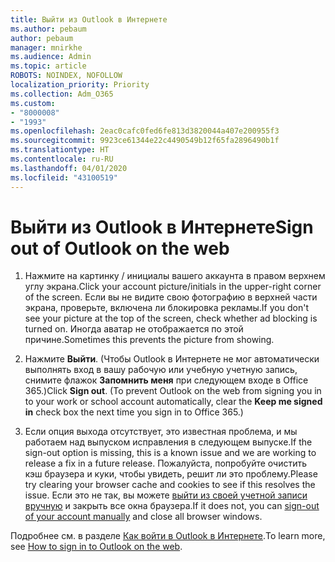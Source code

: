 ```yaml
---
title: Выйти из Outlook в Интернете
ms.author: pebaum
author: pebaum
manager: mnirkhe
ms.audience: Admin
ms.topic: article
ROBOTS: NOINDEX, NOFOLLOW
localization_priority: Priority
ms.collection: Adm_O365
ms.custom:
- "8000008"
- "1993"
ms.openlocfilehash: 2eac0cafc0fed6fe813d3820044a407e200955f3
ms.sourcegitcommit: 9923ce61344e22c4490549b12f65fa2896490b1f
ms.translationtype: HT
ms.contentlocale: ru-RU
ms.lasthandoff: 04/01/2020
ms.locfileid: "43100519"
---
```

# <a name="sign-out-of-outlook-on-the-web"></a><span data-ttu-id="194cc-102">Выйти из Outlook в Интернете</span><span class="sxs-lookup"><span data-stu-id="194cc-102">Sign out of Outlook on the web</span></span>

1. <span data-ttu-id="194cc-103">Нажмите на картинку / инициалы вашего аккаунта в правом верхнем углу экрана.</span><span class="sxs-lookup"><span data-stu-id="194cc-103">Click your account picture/initials in the upper-right corner of the screen.</span></span> <span data-ttu-id="194cc-104">Если вы не видите свою фотографию в верхней части экрана, проверьте, включена ли блокировка рекламы.</span><span class="sxs-lookup"><span data-stu-id="194cc-104">If you don't see your picture at the top of the screen, check whether ad blocking is turned on.</span></span> <span data-ttu-id="194cc-105">Иногда аватар не отображается по этой причине.</span><span class="sxs-lookup"><span data-stu-id="194cc-105">Sometimes this prevents the picture from showing.</span></span>

2. <span data-ttu-id="194cc-106">Нажмите **Выйти**. (Чтобы Outlook в Интернете не мог автоматически выполнять вход в вашу рабочую или учебную учетную запись, снимите флажок **Запомнить меня** при следующем входе в Office 365.)</span><span class="sxs-lookup"><span data-stu-id="194cc-106">Click **Sign out**. (To prevent Outlook on the web from signing you in to your work or school account automatically, clear the **Keep me signed in** check box the next time you sign in to Office 365.)</span></span>

3. <span data-ttu-id="194cc-107">Если опция выхода отсутствует, это известная проблема, и мы работаем над выпуском исправления в следующем выпуске.</span><span class="sxs-lookup"><span data-stu-id="194cc-107">If the sign-out option is missing, this is a known issue and we are working to release a fix in a future release.</span></span>  <span data-ttu-id="194cc-108">Пожалуйста, попробуйте очистить кэш браузера и куки, чтобы увидеть, решит ли это проблему.</span><span class="sxs-lookup"><span data-stu-id="194cc-108">Please try clearing your browser cache and cookies to see if this resolves the issue.</span></span>  <span data-ttu-id="194cc-109">Если это не так, вы можете [выйти из своей учетной записи вручную](https://login.live.com/logout.srf) и закрыть все окна браузера.</span><span class="sxs-lookup"><span data-stu-id="194cc-109">If it does not, you can [sign-out of your account manually](https://login.live.com/logout.srf) and close all browser windows.</span></span>

<span data-ttu-id="194cc-110">Подробнее см. в разделе [Как войти в Outlook в Интернете](https://support.office.com/article/how-to-sign-in-to-outlook-on-the-web-763fab4d-0138-4814-b450-37fc286bcb79).</span><span class="sxs-lookup"><span data-stu-id="194cc-110">To learn more, see [How to sign in to Outlook on the web](https://support.office.com/article/how-to-sign-in-to-outlook-on-the-web-763fab4d-0138-4814-b450-37fc286bcb79).</span></span>
